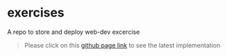 # exercises

A repo to store and deploy web-dev excercise 
> Please click on this [github page link](https://grey-life.github.io/exercises/) to see the latest implementation
